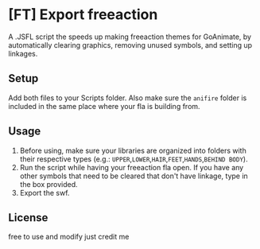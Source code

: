 # [FT] Export freeaction
A .JSFL script the speeds up making freeaction themes for GoAnimate, by automatically clearing graphics, removing unused symbols, and setting up linkages.

## Setup
Add both files to your Scripts folder. Also make sure the `anifire` folder is included in the same place where your fla is building from.

## Usage
1. Before using, make sure your libraries are organized into folders with their respective types (e.g.: `UPPER`,`LOWER`,`HAIR`,`FEET`,`HANDS`,`BEHIND BODY`).
2. Run the script while having your freeaction fla open. If you have any other symbols that need to be cleared that don't have linkage, type in the box provided.
3. Export the swf.

## License
free to use and modify just credit me
